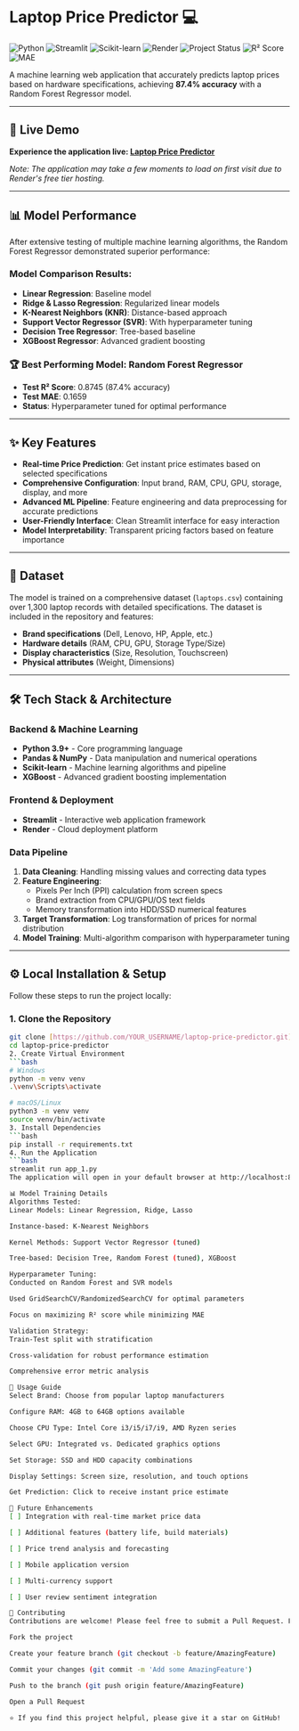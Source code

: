 # Laptop Price Predictor 💻

![Python](https://img.shields.io/badge/Python-3.9+-blue?style=for-the-badge&logo=python&logoColor=white)
![Streamlit](https://img.shields.io/badge/Streamlit-1.25-ff4b4b?style=for-the-badge&logo=streamlit&logoColor=white)
![Scikit-learn](https://img.shields.io/badge/SciKit--Learn-1.3-F7931E?style=for-the-badge&logo=scikit-learn&logoColor=white)
![Render](https://img.shields.io/badge/Render-46B3A9?style=for-the-badge&logo=render&logoColor=white)
![Project Status](https://img.shields.io/badge/status-complete-success?style=for-the-badge)
![R² Score](https://img.shields.io/badge/R²-0.874-success?style=for-the-badge)
![MAE](https://img.shields.io/badge/MAE-0.166-brightgreen?style=for-the-badge)

A machine learning web application that accurately predicts laptop prices based on hardware specifications, achieving **87.4% accuracy** with a Random Forest Regressor model.

---

## 🚀 Live Demo

**Experience the application live: [Laptop Price Predictor](https://laptop-price-predictor-aqls.onrender.com/)**

*Note: The application may take a few moments to load on first visit due to Render's free tier hosting.*

---

## 📊 Model Performance

After extensive testing of multiple machine learning algorithms, the Random Forest Regressor demonstrated superior performance:

### Model Comparison Results:
- **Linear Regression**: Baseline model
- **Ridge & Lasso Regression**: Regularized linear models
- **K-Nearest Neighbors (KNR)**: Distance-based approach
- **Support Vector Regressor (SVR)**: With hyperparameter tuning
- **Decision Tree Regressor**: Tree-based baseline
- **XGBoost Regressor**: Advanced gradient boosting

### 🏆 Best Performing Model: Random Forest Regressor
- **Test R² Score**: 0.8745 (87.4% accuracy)
- **Test MAE**: 0.1659
- **Status**: Hyperparameter tuned for optimal performance

---

## ✨ Key Features

- **Real-time Price Prediction**: Get instant price estimates based on selected specifications
- **Comprehensive Configuration**: Input brand, RAM, CPU, GPU, storage, display, and more
- **Advanced ML Pipeline**: Feature engineering and data preprocessing for accurate predictions
- **User-Friendly Interface**: Clean Streamlit interface for easy interaction
- **Model Interpretability**: Transparent pricing factors based on feature importance

---

## 📁 Dataset

The model is trained on a comprehensive dataset (`laptops.csv`) containing over 1,300 laptop records with detailed specifications. The dataset is included in the repository and features:

- **Brand specifications** (Dell, Lenovo, HP, Apple, etc.)
- **Hardware details** (RAM, CPU, GPU, Storage Type/Size)
- **Display characteristics** (Size, Resolution, Touchscreen)
- **Physical attributes** (Weight, Dimensions)

---

## 🛠️ Tech Stack & Architecture

### Backend & Machine Learning
- **Python 3.9+** - Core programming language
- **Pandas & NumPy** - Data manipulation and numerical operations
- **Scikit-learn** - Machine learning algorithms and pipeline
- **XGBoost** - Advanced gradient boosting implementation

### Frontend & Deployment
- **Streamlit** - Interactive web application framework
- **Render** - Cloud deployment platform

### Data Pipeline
1. **Data Cleaning**: Handling missing values and correcting data types
2. **Feature Engineering**:
   - Pixels Per Inch (PPI) calculation from screen specs
   - Brand extraction from CPU/GPU/OS text fields
   - Memory transformation into HDD/SSD numerical features
3. **Target Transformation**: Log transformation of prices for normal distribution
4. **Model Training**: Multi-algorithm comparison with hyperparameter tuning

---

## ⚙️ Local Installation & Setup

Follow these steps to run the project locally:

### 1. Clone the Repository
```bash
git clone [https://github.com/YOUR_USERNAME/laptop-price-predictor.git](https://github.com/YOUR_USERNAME/laptop-price-predictor.git)
cd laptop-price-predictor
2. Create Virtual Environment
```bash
# Windows
python -m venv venv
.\venv\Scripts\activate

# macOS/Linux
python3 -m venv venv
source venv/bin/activate
3. Install Dependencies
```bash
pip install -r requirements.txt
4. Run the Application
```bash
streamlit run app_1.py
The application will open in your default browser at http://localhost:8501

📊 Model Training Details
Algorithms Tested:
Linear Models: Linear Regression, Ridge, Lasso

Instance-based: K-Nearest Neighbors

Kernel Methods: Support Vector Regressor (tuned)

Tree-based: Decision Tree, Random Forest (tuned), XGBoost

Hyperparameter Tuning:
Conducted on Random Forest and SVR models

Used GridSearchCV/RandomizedSearchCV for optimal parameters

Focus on maximizing R² score while minimizing MAE

Validation Strategy:
Train-Test split with stratification

Cross-validation for robust performance estimation

Comprehensive error metric analysis

🎯 Usage Guide
Select Brand: Choose from popular laptop manufacturers

Configure RAM: 4GB to 64GB options available

Choose CPU Type: Intel Core i3/i5/i7/i9, AMD Ryzen series

Select GPU: Integrated vs. Dedicated graphics options

Set Storage: SSD and HDD capacity combinations

Display Settings: Screen size, resolution, and touch options

Get Prediction: Click to receive instant price estimate

🔮 Future Enhancements
[ ] Integration with real-time market price data

[ ] Additional features (battery life, build materials)

[ ] Price trend analysis and forecasting

[ ] Mobile application version

[ ] Multi-currency support

[ ] User review sentiment integration

🤝 Contributing
Contributions are welcome! Please feel free to submit a Pull Request. For major changes, please open an issue first to discuss what you would like to change.

Fork the project

Create your feature branch (git checkout -b feature/AmazingFeature)

Commit your changes (git commit -m 'Add some AmazingFeature')

Push to the branch (git push origin feature/AmazingFeature)

Open a Pull Request

⭐ If you find this project helpful, please give it a star on GitHub!








